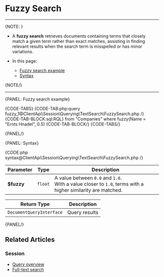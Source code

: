 # Fuzzy Search

---

{NOTE: }

* A **fuzzy search** retrieves documents containing terms that closely match a given term 
  rather than exact matches, assisting in finding relevant results when the search term is 
  misspelled or has minor variations.

* In this page:
    * [Fuzzy search example](../../../../client-api/session/querying/text-search/fuzzy-search#fuzzy-search-example)
    * [Syntax](../../../../client-api/session/querying/text-search/fuzzy-search#syntax)

{NOTE/}

---

{PANEL: Fuzzy search example}

{CODE-TABS}
{CODE-TAB:php:query fuzzy_1@ClientApi\Session\Querying\TextSearch\FuzzySearch.php /}
{CODE-TAB-BLOCK:sql:RQL}
from "Companies"
where fuzzy(Name = "Ernts Hnadel", 0.5)
{CODE-TAB-BLOCK/}
{CODE-TABS/}

{PANEL/}

{PANEL: Syntax}

{CODE:php syntax@ClientApi\Session\Querying\TextSearch\FuzzySearch.php /}

| Parameter   | Type      | Description |
|-------------|-----------|-------------|
| **$fuzzy** | `float` | A value between `0.0` and `1.0`.<br>With a value closer to `1.0`, terms with a higher similarity are matched. |

| Return Type | Description |
| ----------- | ----------- |
| `DocumentQueryInterface` | Query results |

{PANEL/}

## Related Articles

### Session

- [Query overview](../../../../client-api/session/querying/how-to-query)
- [Full-text search](../../../../client-api/session/querying/text-search/full-text-search)
